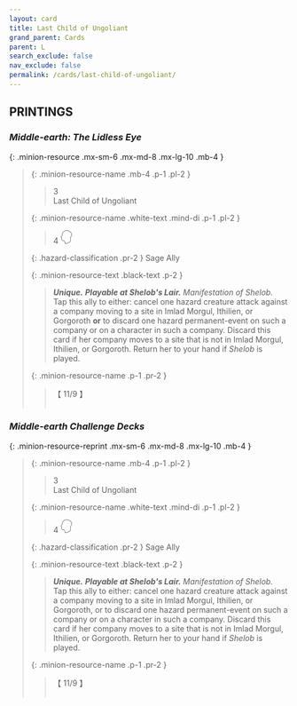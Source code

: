 ```yaml
---
layout: card
title: Last Child of Ungoliant
grand_parent: Cards
parent: L
search_exclude: false
nav_exclude: false
permalink: /cards/last-child-of-ungoliant/
---
```


## PRINTINGS


### _Middle-earth: The Lidless Eye_

{: .minion-resource .mx-sm-6 .mx-md-8 .mx-lg-10 .mb-4 }
> {: .minion-resource-name .mb-4 .p-1 .pl-2 }
> > <div class="hazard-mp">3</div>
> > <div class="card-name">Last Child of Ungoliant</div>
>
> {: .minion-resource-name .white-text .mind-di .p-1 .pl-2 }
> > 4 ![](/assets/images/mind.svg)
>
> {: .hazard-classification .pr-2 }
> Sage Ally
>
> {: .minion-resource-text .black-text .p-2 }
> > _**Unique.**_ ***Playable at Shelob's Lair.*** _Manifestation of Shelob._ Tap this ally to either: cancel one hazard creature attack against a company moving to a site in Imlad Morgul, Ithilien, or Gorgoroth **or** to discard one hazard permanent-event on such a company or on a character in such a company. Discard this card if her company moves to a site that is not in Imlad Morgul, Ithilien, or Gorgoroth. Return her to your hand if _Shelob_ is played. 
> 
> {: .minion-resource-name .p-1 .pr-2 }
> > <div class="card-shield">【 11/9 】</div>
> > <div class="card-corruption-white">&nbsp;</div>

### _Middle-earth Challenge Decks_

{: .minion-resource-reprint .mx-sm-6 .mx-md-8 .mx-lg-10 .mb-4 }
> {: .minion-resource-name .mb-4 .p-1 .pl-2 }
> > <div class="hazard-mp">3</div>
> > <div class="card-name">Last Child of Ungoliant</div>
>
> {: .minion-resource-name .white-text .mind-di .p-1 .pl-2 }
> > 4 ![](/assets/images/mind.svg)
>
> {: .hazard-classification .pr-2 }
> Sage Ally
>
> {: .minion-resource-text .black-text .p-2 }
> > _**Unique.**_ ***Playable at Shelob's Lair.*** _Manifestation of Shelob._ Tap this ally to either: cancel one hazard creature attack against a company moving to a site in Imlad Morgul, Ithilien, or Gorgoroth, or to discard one hazard permanent-event on such a company or on a character in such a company. Discard this card if her company moves to a site that is not in Imlad Morgul, Ithilien, or Gorgoroth. Return her to your hand if _Shelob_ is played. 
> 
> {: .minion-resource-name .p-1 .pr-2 }
> > <div class="card-shield">【 11/9 】</div>
> > <div class="card-corruption-white">&nbsp;</div>

